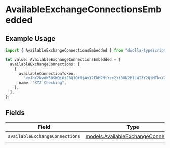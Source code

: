 # AvailableExchangeConnectionsEmbedded

## Example Usage

```typescript
import { AvailableExchangeConnectionsEmbedded } from "dwolla-typescript";

let value: AvailableExchangeConnectionsEmbedded = {
  availableExchangeConnections: [
    {
      availableConnectionToken:
        "eyJhY2NvdW50SWQiOiJBQ1QtMjAxY2FkM2MtYzc2Yi00N2M1LWI3Y2QtMTkxY2FhNzdlZWM5IiwibWVtYmVySWQiOiJNQlItZGNjZWY0ZWMtOGM4MC00NTlmLTlhMGItMTc1ZTA0OTJmZWIzIn0=",
      name: "XYZ Checking",
    },
  ],
};
```

## Fields

| Field                                                                            | Type                                                                             | Required                                                                         | Description                                                                      |
| -------------------------------------------------------------------------------- | -------------------------------------------------------------------------------- | -------------------------------------------------------------------------------- | -------------------------------------------------------------------------------- |
| `availableExchangeConnections`                                                   | [models.AvailableExchangeConnection](../models/availableexchangeconnection.md)[] | :heavy_check_mark:                                                               | N/A                                                                              |